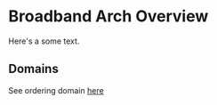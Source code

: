 # Broadband Arch Overview

Here's a some text.

## Domains

See ordering domain [here](./Ordering-Domain)
